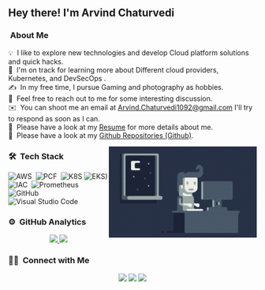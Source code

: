 <h2>Hey there! I'm Arvind Chaturvedi</h2>

###  &nbsp;About Me

💡 &nbsp;I like to explore new technologies and develop Cloud platform solutions and quick hacks.\
🌱 &nbsp;I'm on track for learning more about Different cloud providers, Kubernetes, and DevSecOps .\
✍️ &nbsp;In my free time, I pursue Gaming and photography as hobbies.\
💬 &nbsp;Feel free to reach out to me for some interesting discussion.\
✉️ &nbsp;You can shoot me an email at Arvind.Chaturvedi1092@gmail.com I'll try to respond as soon as I can.\
📄 &nbsp;Please have a look at my [Resume](https://valarcodulis.github.io/ArvindChaturvedi/) for more details about me.\
📄 &nbsp;Please have a look at my [Github Repositories (Github)](https://github.com/ValarCodulis).


<img alt="Night Coding" src="https://raw.githubusercontent.com/AVS1508/AVS1508/master/assets/Night-Coding.gif" align="right"/>

### 🛠 &nbsp;Tech Stack

![AWS](https://img.shields.io/badge/Amazon_AWS-232F3E?style=for-the-badge&logo=amazon-aws&logoColor=white)&nbsp;
![PCF](https://img.shields.io/badge/PCF-Pivotal--Cloud--Foundry-brightgreen)&nbsp;
![K8S](https://img.shields.io/badge/K8S-Kubernetes-lightgrey)
![EKS)](https://img.shields.io/badge/EKS-Fargate-red)\
![IAC](https://img.shields.io/badge/IAC-Terraform-orange)&nbsp;
![Prometheus](https://img.shields.io/badge/Monitoring-Prometheus-green)&nbsp;
![GitHub](https://img.shields.io/badge/-GitHub-05122A?style=flat&logo=github)&nbsp;
![Visual Studio Code](https://img.shields.io/badge/-Visual%20Studio%20Code-05122A?style=flat&logo=visual-studio-code&logoColor=007ACC)&nbsp;


### ⚙️ &nbsp;GitHub Analytics

<p align="center">
<a href="https://github.com/ValarCodulis">
  <img height="180em" src="https://github-readme-stats-eight-theta.vercel.app/api?username=ValarCodulis&show_icons=true&theme=algolia&include_all_commits=true&count_private=true"/>
  <img height="180em" src="https://github-readme-stats-eight-theta.vercel.app/api/top-langs/?username=ValarCodulis&layout=compact&langs_count=8&theme=algolia"/>
</a>
</p>

### 🤝🏻 &nbsp;Connect with Me

<p align="center">
<a href="https://valarcodulis.github.io/ArvindChaturvedi/"><img src="https://img.shields.io/badge/GITHUB-Arvind--Chaturvedi-blue"/></a>
<a href="https://www.linkedin.com/in/arvind-chaturvedi"><img src="https://img.shields.io/badge/LINKEDIN-Arvind--Chaturvedi-orange"/></a>
<a href="mailto:Arvind.Chaturvedi1092@gmail.com"><img src="https://img.shields.io/badge/GMAIL-Arvind.Chaturvedi1092%40gmail.com-yellowgreen"/></a>
</p>
